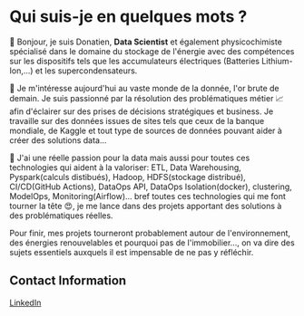 # Qui suis-je en quelques mots ?
👋 Bonjour, je suis Donatien, **Data Scientist** et également physicochimiste spécialisé dans le domaine du stockage de l'énergie avec des compétences sur les dispositifs tels que les accumulateurs électriques (Batteries Lithium-Ion,...) et les supercondensateurs.

👀 Je m'intéresse aujourd'hui au vaste monde de la donnée, l'or brute de demain. Je suis passionné par la résolution des problématiques métier :chart_with_upwards_trend: afin d'éclairer sur des prises de décisions stratégiques et business.
Je travaille sur des données issues de sites tels que ceux de la banque mondiale, de Kaggle et tout type de sources de données pouvant aider à créer des solutions data...

💞️ J'ai une réelle passion pour la data mais aussi pour toutes ces technologies qui aident à la valoriser: ETL, Data Warehousing, Pyspark(calculs distibués), Hadoop, HDFS(stockage distribué), CI/CD(GitHub Actions), DataOps API, DataOps Isolation(docker), clustering, ModelOps, Monitoring(Airflow)... bref toutes ces technologies qui me font tourner la tête :heart_eyes:, je me lance dans des projets apportant des solutions à des problématiques réelles.

Pour finir, mes projets tourneront probablement autour de l'environnement, des énergies renouvelables et pourquoi pas de l'immobilier..., on va dire des sujets essentiels auxquels il est impensable de ne pas y réfléchir.


<!DOCTYPE html>
<html lang="en">

<body>
    <div class="contact-info">
        <h2>Contact Information</h2>
        <a href="https://www.linkedin.com/in/yourprofile" class="contact-button" target="_blank">LinkedIn</a>
    </div>

</body>
</html>
<!---:wave: 
ONOKANA8/ONOKANA8 is a ✨ special ✨ repository because its `README.md` (this file) appears on your GitHub profile.
You can click the Preview link to take a look at your changes.
--->
